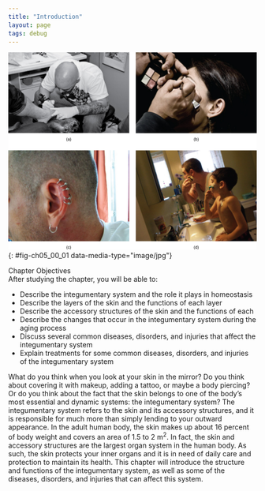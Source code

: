 ```yaml
---
title: "Introduction"
layout: page
tags: debug
---
```


<?cnx.eoc class="summary" title="Chapter Review"?>
<?cnx.eoc class="interactive-exercise" title="Interactive Link Questions"?>
<?cnx.eoc class="multiple-choice" title="Review Questions" ?>
<?cnx.eoc class="free-response" title="Critical Thinking Questions"?>
<?cnx.eoc class=&#8221;references&#8221; title=&#8221;References&#8221;?>
![Photo A shows a person getting a tattoo on the foot. Photo B shows a woman getting her eyebrows groomed. Photo C shows a person&#x2019;s ear, with five earrings in the upper part and one in the lobe. Photo D shows a man and a boy shaving their faces.](../resources/500_Splash_Image.jpg "Your skin is a vital part of your life and appearance (a&#x2013;d). Some people choose to embellish it with tattoos (a), makeup (b), and even piercings (c). (credit a: Steve Teo; credit b: &#x201C;spaceodissey&#x201D;/flickr; credit c: Mark/flickr; credit d: Lisa Schaffer)"){: #fig-ch05_00_01 data-media-type="image/jpg"}

<div data-type="note" id="eip-637" class="chapter-objectives" markdown="1">
<div data-type="title">
Chapter Objectives
</div>
After studying the chapter, you will be able to:

* Describe the integumentary system and the role it plays in homeostasis
* Describe the layers of the skin and the functions of each layer
* Describe the accessory structures of the skin and the functions of
  each
* Describe the changes that occur in the integumentary system during the
  aging process
* Discuss several common diseases, disorders, and injuries that affect
  the integumentary system
* Explain treatments for some common diseases, disorders, and injuries
  of the integumentary system

</div>
What do you think when you look at your skin in the mirror? Do you think
about covering it with makeup, adding a tattoo, or maybe a body
piercing? Or do you think about the fact that the skin belongs to one of
the body’s most essential and dynamic systems: the integumentary system?
The integumentary system refers to the skin and its accessory
structures, and it is responsible for much more than simply lending to
your outward appearance. In the adult human body, the skin makes up
about 16 percent of body weight and covers an area of 1.5 to 2
m<sup>2</sup>. In fact, the skin and accessory structures are the
largest organ system in the human body. As such, the skin protects your
inner organs and it is in need of daily care and protection to maintain
its health. This chapter will introduce the structure and functions of
the integumentary system, as well as some of the diseases, disorders,
and injuries that can affect this system.



